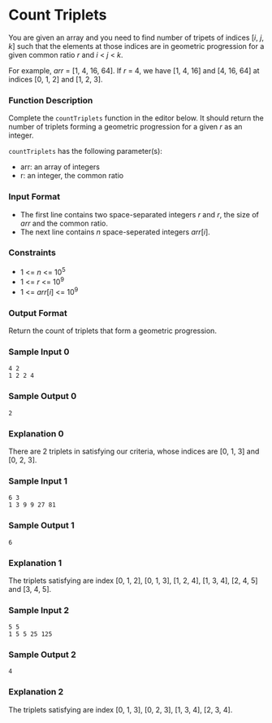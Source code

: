 # Count Triplets

You are given an array and you need to find number of tripets of indices [_i_, _j_, _k_] such that the elements at those indices are in geometric progression for a given common ratio _r_ and _i_ < _j_ < _k_.

For example, _arr_ = [1, 4, 16, 64]. If _r_ = 4, we have [1, 4, 16] and [4, 16, 64] at indices [0, 1, 2] and [1, 2, 3].

### Function Description

Complete the `countTriplets` function in the editor below. It should return the number of triplets forming a geometric progression for a given _r_ as an integer.

`countTriplets` has the following parameter(s):

* arr: an array of integers
* r: an integer, the common ratio

### Input Format

* The first line contains two space-separated integers _r_ and _r_, the size of _arr_ and the common ratio. 
* The next line contains _n_ space-seperated integers _arr_[_i_].

### Constraints

* 1 <= _n_ <= 10<sup>5</sup>
* 1 <= _r_ <= 10<sup>9</sup>
* 1 <= _arr_[_i_] <= 10<sup>9</sup>

### Output Format

Return the count of triplets that form a geometric progression.

### Sample Input 0
```
4 2
1 2 2 4
```

### Sample Output 0
```
2
```

### Explanation 0

There are 2 triplets in satisfying our criteria, whose indices are [0, 1, 3] and [0, 2, 3].

### Sample Input 1
```
6 3
1 3 9 9 27 81
```

### Sample Output 1
```
6
```

### Explanation 1

The triplets satisfying are index [0, 1, 2], [0, 1, 3], [1, 2, 4], [1, 3, 4], [2, 4, 5] and [3, 4, 5].

### Sample Input 2
```
5 5
1 5 5 25 125
```

### Sample Output 2
```
4
```

### Explanation 2

The triplets satisfying are index [0, 1, 3], [0, 2, 3], [1, 3, 4], [2, 3, 4].